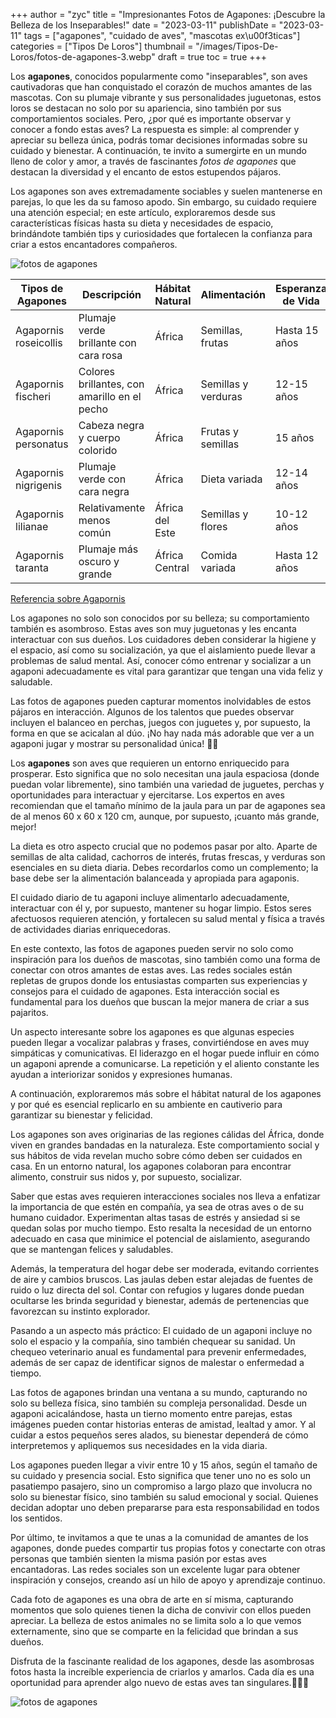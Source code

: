 +++
author = "zyc"
title = "Impresionantes Fotos de Agapones: ¡Descubre la Belleza de los Inseparables!"
date = "2023-03-11"
publishDate = "2023-03-11"
tags = ["agapones", "cuidado de aves", "mascotas ex\u00f3ticas"]
categories = ["Tipos De Loros"]
thumbnail = "/images/Tipos-De-Loros/fotos-de-agapones-3.webp"
draft = true
toc = true
+++


Los **agapones**, conocidos popularmente como "inseparables", son aves cautivadoras que han conquistado el corazón de muchos amantes de las mascotas. Con su plumaje vibrante y sus personalidades juguetonas, estos loros se destacan no solo por su apariencia, sino también por sus comportamientos sociales. Pero, ¿por qué es importante observar y conocer a fondo estas aves? La respuesta es simple: al comprender y apreciar su belleza única, podrás tomar decisiones informadas sobre su cuidado y bienestar. A continuación, te invito a sumergirte en un mundo lleno de color y amor, a través de fascinantes *fotos de agapones* que destacan la diversidad y el encanto de estos estupendos pájaros.

Los agapones son aves extremadamente sociables y suelen mantenerse en parejas, lo que les da su famoso apodo. Sin embargo, su cuidado requiere una atención especial; en este artículo, exploraremos desde sus características físicas hasta su dieta y necesidades de espacio, brindándote también tips y curiosidades que fortalecen la confianza para criar a estos encantadores compañeros. 

![fotos de agapones](/images/Tipos-De-Loros/fotos-de-agapones-2.webp)

| Tipos de Agapones | Descripción | Hábitat Natural | Alimentación | Esperanza de Vida | Conocido por |
|-------------------|-------------|-----------------|--------------|-------------------|---------------|
| Agapornis roseicollis | Plumaje verde brillante con cara rosa | África | Semillas, frutas | Hasta 15 años | Juegan en pareja |
| Agapornis fischeri | Colores brillantes, con amarillo en el pecho | África | Semillas y verduras | 12-15 años | Necesidad de compañía |
| Agapornis personatus | Cabeza negra y cuerpo colorido | África | Frutas y semillas | 15 años | Muy cariñoso |
| Agapornis nigrigenis | Plumaje verde con cara negra | África | Dieta variada | 12-14 años | Personalidad juguetona |
| Agapornis lilianae | Relativamente menos común | África del Este | Semillas y flores | 10-12 años | Naturalmente tímido |
| Agapornis taranta | Plumaje más oscuro y grande | África Central | Comida variada | Hasta 12 años | Más territorial |

[Referencia sobre Agapornis](https://www.petdarling.com/agapornis/)

Los agapones no solo son conocidos por su belleza; su comportamiento también es asombroso. Estas aves son muy juguetonas y les encanta interactuar con sus dueños. Los cuidadores deben considerar la higiene y el espacio, así como su socialización, ya que el aislamiento puede llevar a problemas de salud mental. Así, conocer cómo entrenar y socializar a un agaponi adecuadamente es vital para garantizar que tengan una vida feliz y saludable.

Las fotos de agapones pueden capturar momentos inolvidables de estos pájaros en interacción. Algunos de los talentos que puedes observar incluyen el balanceo en perchas, juegos con juguetes y, por supuesto, la forma en que se acicalan al dúo. ¡No hay nada más adorable que ver a un agaponi jugar y mostrar su personalidad única! 💚💗

Los **agapones** son aves que requieren un entorno enriquecido para prosperar. Esto significa que no solo necesitan una jaula espaciosa (donde puedan volar libremente), sino también una variedad de juguetes, perchas y oportunidades para interactuar y ejercitarse. Los expertos en aves recomiendan que el tamaño mínimo de la jaula para un par de agapones sea de al menos 60 x 60 x 120 cm, aunque, por supuesto, ¡cuanto más grande, mejor! 

La dieta es otro aspecto crucial que no podemos pasar por alto. Aparte de semillas de alta calidad, cachorros de interés, frutas frescas, y verduras son esenciales en su dieta diaria. Debes recordarlos como un complemento; la base debe ser la alimentación balanceada y apropiada para agaponis. 

El cuidado diario de tu agaponi incluye alimentarlo adecuadamente, interactuar con él y, por supuesto, mantener su hogar limpio. Estos seres afectuosos requieren atención, y fortalecen su salud mental y física a través de actividades diarias enriquecedoras. 

En este contexto, las fotos de agapones pueden servir no solo como inspiración para los dueños de mascotas, sino también como una forma de conectar con otros amantes de estas aves. Las redes sociales están repletas de grupos donde los entusiastas comparten sus experiencias y consejos para el cuidado de agapones. Esta interacción social es fundamental para los dueños que buscan la mejor manera de criar a sus pajaritos.

Un aspecto interesante sobre los agapones es que algunas especies pueden llegar a vocalizar palabras y frases, convirtiéndose en aves muy simpáticas y comunicativas. El liderazgo en el hogar puede influir en cómo un agaponi aprende a comunicarse. La repetición y el aliento constante les ayudan a interiorizar sonidos y expresiones humanas.

A continuación, exploraremos más sobre el hábitat natural de los agapones y por qué es esencial replicarlo en su ambiente en cautiverio para garantizar su bienestar y felicidad.

Los agapones son aves originarias de las regiones cálidas del África, donde viven en grandes bandadas en la naturaleza. Este comportamiento social y sus hábitos de vida revelan mucho sobre cómo deben ser cuidados en casa. En un entorno natural, los agapones colaboran para encontrar alimento, construir sus nidos y, por supuesto, socializar.

Saber que estas aves requieren interacciones sociales nos lleva a enfatizar la importancia de que estén en compañía, ya sea de otras aves o de su humano cuidador. Experimentan altas tasas de estrés y ansiedad si se quedan solas por mucho tiempo. Esto resalta la necesidad de un entorno adecuado en casa que minimice el potencial de aislamiento, asegurando que se mantengan felices y saludables.

Además, la temperatura del hogar debe ser moderada, evitando corrientes de aire y cambios bruscos. Las jaulas deben estar alejadas de fuentes de ruido o luz directa del sol. Contar con refugios y lugares donde puedan ocultarse les brinda seguridad y bienestar, además de pertenencias que favorezcan su instinto explorador.

Pasando a un aspecto más práctico: El cuidado de un agaponi incluye no solo el espacio y la compañía, sino también chequear su sanidad. Un chequeo veterinario anual es fundamental para prevenir enfermedades, además de ser capaz de identificar signos de malestar o enfermedad a tiempo.

Las fotos de agapones brindan una ventana a su mundo, capturando no solo su belleza física, sino también su compleja personalidad. Desde un agaponi acicalándose, hasta un tierno momento entre parejas, estas imágenes pueden contar historias enteras de amistad, lealtad y amor. Y al cuidar a estos pequeños seres alados, su bienestar dependerá de cómo interpretemos y apliquemos sus necesidades en la vida diaria.

Los agapones pueden llegar a vivir entre 10 y 15 años, según el tamaño de su cuidado y presencia social. Esto significa que tener uno no es solo un pasatiempo pasajero, sino un compromiso a largo plazo que involucra no solo su bienestar físico, sino también su salud emocional y social. Quienes decidan adoptar uno deben prepararse para esta responsabilidad en todos los sentidos. 

Por último, te invitamos a que te unas a la comunidad de amantes de los agapones, donde puedes compartir tus propias fotos y conectarte con otras personas que también sienten la misma pasión por estas aves encantadoras. Las redes sociales son un excelente lugar para obtener inspiración y consejos, creando así un hilo de apoyo y aprendizaje continuo.

Cada foto de agapones es una obra de arte en sí misma, capturando momentos que solo quienes tienen la dicha de convivir con ellos pueden apreciar. La belleza de estos animales no se limita solo a lo que vemos externamente, sino que se comparte en la felicidad que brindan a sus dueños. 

Disfruta de la fascinante realidad de los agapones, desde las asombrosas fotos hasta la increíble experiencia de criarlos y amarlos. Cada día es una oportunidad para aprender algo nuevo de estas aves tan singulares.👩‍🎤🦜

![fotos de agapones](/images/Tipos-De-Loros/fotos-de-agapones-2.webp)

